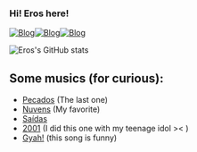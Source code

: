 
### Hi! Eros here!

[![Blog](https://img.shields.io/badge/Instagram-E4405F?style=for-the-badge&logo=instagram&logoColor=white)](https://www.instagram.com/erosnox/)[![Blog](https://img.shields.io/badge/Twitch-9146FF?style=for-the-badge&logo=twitch&logoColor=white)](https://www.twitch.tv/erosnoxx)[![Blog](https://img.shields.io/badge/Spotify-1ED760?&style=for-the-badge&logo=spotify&logoColor=white)](https://open.spotify.com/artist/02vd03MstXYcUJHqDGCZOX?si=zrSIrnxjTNGi8RRTLKjGfg)

![Eros's GitHub stats](https://github-readme-stats.vercel.app/api?username=erosnoxx&show_icons=true&theme=dracula)

## Some musics (for curious):
- [Pecados](https://open.spotify.com/track/56Z4hUjyEJ891822eMPGPT?si=2400da929c4a4a52) (The last one)
- [Nuvens](https://open.spotify.com/track/2H8WPQ1hX1B1hOS5SU7VCK?si=27df8db3af2d4d61) (My favorite)
- [Saídas](https://open.spotify.com/track/1dOAvow2ADhsjFJ23b7xWu?si=e0593b76d297469f) 
- [2001](https://open.spotify.com/track/2t1inUp8jG8wbB5wo1TLU6?si=a71a037a5da74913) (I did this one with my teenage idol >< )
- [Gyah!](https://open.spotify.com/track/2WLYok89SFdT7iCWG2pbl1?si=08e544b9a0eb4c14) (this song is funny)

